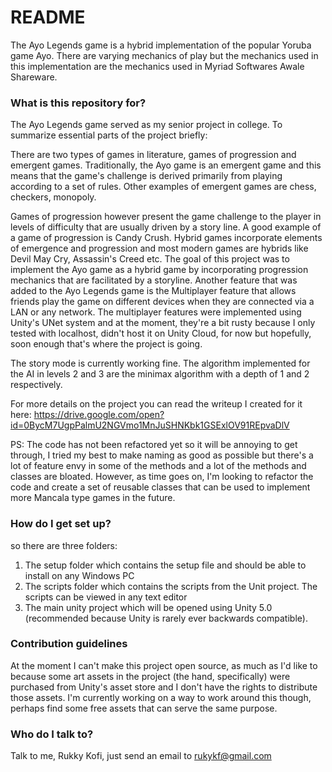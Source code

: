 # README #

The Ayo Legends game is a hybrid implementation of the popular Yoruba game Ayo. There are varying mechanics of play but the mechanics
used in this implementation are the mechanics used in Myriad Softwares Awale Shareware. 

### What is this repository for? ###

The Ayo Legends game served as my senior project in college. To summarize essential parts of the project briefly: 

There are two types of games in literature, games of progression and emergent games. Traditionally, the Ayo game
is an emergent game and this means that the game's challenge is derived primarily from playing according to a set of rules. 
Other examples of emergent games are chess, checkers, monopoly. 

Games of progression however present the game challenge to the player
in levels of difficulty that are usually driven by a story line. A good example of a game of progression is Candy Crush. 
Hybrid games incorporate elements of emergence and progression and most modern games are hybrids like Devil May Cry, Assassin's Creed etc.
The goal of this project was to implement the Ayo game as a hybrid game by incorporating progression mechanics
that are facilitated by a storyline. Another feature that was added to the Ayo Legends game is the Multiplayer feature
that allows friends play the game on different devices when they are connected via a LAN or any network. The multiplayer features were implemented
using Unity's UNet system and at the moment, they're a bit rusty because I only tested with localhost, didn't host it on Unity Cloud, for now
but hopefully, soon enough that's where the project is going. 

The story mode is currently working fine. The algorithm implemented for the AI in levels 2 and 3 are the minimax algorithm 
with a depth of 1 and 2 respectively. 

For more details on the project you can read the writeup I created for it here: 
https://drive.google.com/open?id=0BycM7UgpPalmU2NGVmo1MnJuSHNKbk1GSExlOV91REpvaDlV

PS: The code has not been refactored yet so it will be annoying to get through, I tried my best to make naming 
as good as possible but there's a lot of feature envy in some of the methods and a lot of the methods and classes are bloated.
However, as time goes on, I'm looking to refactor the code and create a set of reusable classes that can be used to implement
more Mancala type games in the future.

### How do I get set up? ###

so there are three folders: 

1) The setup folder which contains the setup file and should be able to install on any Windows PC
2) The scripts folder which contains the scripts from the Unit project. The scripts can be viewed in any text editor
3) The main unity project which will be opened using Unity 5.0 (recommended because Unity is rarely ever backwards compatible).

### Contribution guidelines ###

At the moment I can't make this project open source, as much as I'd like to because some art assets in the project (the hand, specifically)
were purchased from Unity's asset store and I don't have the rights to distribute those assets. I'm currently working on a way
to work around this though, perhaps find some free assets that can serve the same purpose. 

### Who do I talk to? ###

Talk to me, Rukky Kofi, just send an email to rukykf@gmail.com
